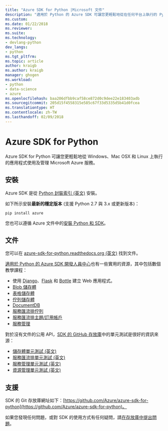 ```yaml
---
title: "Azure SDK for Python |Microsoft 文件"
description: "適用於 Python 的 Azure SDK 可讓您更輕鬆地從在任何平台上執行的 Python 應用程式取用 Microsoft Azure 服務。"
ms.custom: 
ms.date: 01/22/2018
ms.reviewer: 
ms.suite: 
ms.technology:
- devlang-python
dev_langs:
- python
ms.tgt_pltfrm: 
ms.topic: article
author: kraigb
ms.author: kraigb
manager: ghogen
ms.workload:
- python
- data-science
- azure
ms.openlocfilehash: baa206dfbb9caf58ce872d0c9dee22e183403adb
ms.sourcegitcommit: 205d15f4558315e585c67f33d5335d5b41d0fcea
ms.translationtype: HT
ms.contentlocale: zh-TW
ms.lasthandoff: 02/09/2018
---
```

# <a name="azure-sdk-for-python"></a>Azure SDK for Python

Azure SDK for Python 可讓您更輕鬆地從 Windows、Mac OSX 和 Linux 上執行的應用程式使用及管理 Microsoft Azure 服務。

## <a name="installation"></a>安裝

Azure SDK 是從 [Python 封裝索引 (英文)](https://pypi.python.org/pypi/azure) 安裝。

如下所示安裝**最新的穩定版本** (支援 Python 2.7 與 3.x 或更新版本)：

```command
pip install azure
```

您也可以遵循 Azure 文件中的[安裝 Python 和 SDK](https://docs.microsoft.com/azure/python-how-to-install/)。

## <a name="documentation"></a>文件

您可以在 [azure-sdk-for-python.readthedocs.org (英文)](http://azure-sdk-for-python.readthedocs.org/en/latest/index.html) 找到文件。

[適用於 Python 的 Azure SDK 開發人員中心](http://azure.microsoft.com/develop/python/)也有一些實用的資源，其中包括數個教學課程：

- 使用 [Django](/azure/app-service-web/web-sites-python-create-deploy-django-app)、[Flask](/azure/app-service-web/web-sites-python-create-deploy-flask-app) 和 [Bottle](/azure/app-service-web/web-sites-python-create-deploy-bottle-app) 建立 Web 應用程式。
- [Blob 儲存體](/azure/storage/storage-python-how-to-use-blob-storage)
- [表格儲存體](/azure/storage/storage-python-how-to-use-table-storage)
- [佇列儲存體](/azure/storage/storage-python-how-to-use-queue-storage)
- [DocumentDB](/azure/documentdb/documentdb-python-application)
- [服務匯流排佇列](/azure/service-bus-messaging/service-bus-python-how-to-use-queues)
- [服務匯流排主題/訂用帳戶](/azure/service-bus-messaging/service-bus-python-how-to-use-topics-subscriptions)
- [服務管理](/azure/cloud-services/cloud-services-python-how-to-use-service-management)

對於沒有文件的公用 API，[SDK 的 GitHub 存放庫](https://github.com/Azure/azure-sdk-for-python)中的單元測試是很好的資訊來源：

- [儲存體單元測試 (英文)](https://github.com/Azure/azure-storage-python/tree/master/tests)
- [服務匯流排單元測試 (英文)](https://github.com/Azure/azure-sdk-for-python/tree/master/azure-servicebus/tests)
- [服務管理單元測試 (英文)](https://github.com/Azure/azure-sdk-for-python/tree/master/azure-servicemanagement-legacy/tests)
- [資源管理單元測試 (英文)](https://github.com/Azure/azure-sdk-for-python/tree/master/azure-mgmt/tests)

## <a name="support"></a>支援

SDK 的 Git 存放庫網址如下：[https://github.com/Azure/azure-sdk-for-python](https://github.com/Azure/azure-sdk-for-python)。

如果您發現任何問題，或對 SDK 的使用方式有任何疑問，請[在存放庫中提出問題](https://github.com/Azure/azure-sdk-for-python/issues)。
